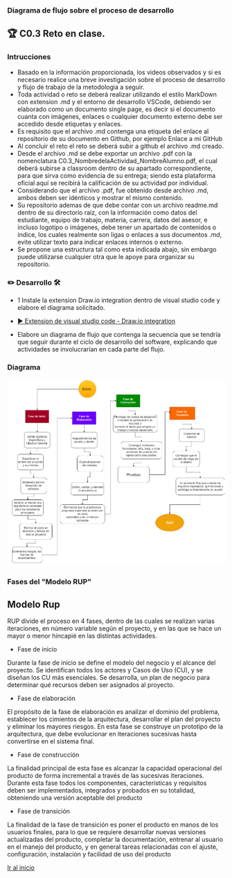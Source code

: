 ### Diagrama de flujo sobre el proceso de desarrollo


##  🏆 C0.3  Reto en clase.

### Intrucciones

- Basado en la información proporcionada, los videos observados y si es necesario realice una breve investigación sobre el proceso de desarrollo y flujo de trabajo de la metodologia a seguir.
- Toda actividad o reto se deberá realizar utilizando el estilo MarkDown con extension .md y el entorno de desarrollo VSCode, debiendo ser elaborado como un documento single page, es decir si el documento cuanta con imágenes, enlaces o cualquier documento externo debe ser accedido desde etiquetas y enlaces.
- Es requisito que el archivo .md contenga una etiqueta del enlace al repositorio de su documento en Github, por ejemplo Enlace a mi GitHub
- Al concluir el reto el reto se deberá subir a github el archivo .md creado.
- Desde el archivo .md se debe exportar un archivo .pdf con la nomenclatura C0.3_NombredelaActividad_NombreAlumno.pdf, el cual deberá subirse a classroom dentro de su apartado correspondiente, para que sirva como evidencia de su entrega; siendo esta plataforma oficial aquí se recibirá la calificación de su actividad por individual.
- Considerando que el archivo .pdf, fue obtenido desde archivo .md, ambos deben ser idénticos y mostrar el mismo contenido.
- Su repositorio ademas de que debe contar con un archivo readme.md dentro de su directorio raíz, con la información como datos del estudiante, equipo de trabajo, materia, carrera, datos del asesor, e incluso logotipo o imágenes, debe tener un apartado de contenidos o indice, los cuales realmente son ligas o enlaces a sus documentos .md, evite utilizar texto para indicar enlaces internos o externo.
- Se propone una estructura tal como esta indicada abajo, sin embargo puede utilizarse cualquier otra que le apoye para organizar su repositorio.

### ✏️ Desarrollo 🛠


* 1 Instale la extension Draw.io integration dentro de visual studio code y elabore el diagrama solicitado.

*  [▶️ Extension de visual studio code - Draw.io integration](http://https://www.youtube.com/watch?v=Y47ZlxoDWNI "▶️ Extension de visual studio code - Draw.io integration")

* Elabore un diagrama de flujo que contenga la secuencia que se tendría que seguir durante el ciclo de desarrollo del software, explicando que actividades se involucrarían en cada parte del flujo.

### Diagrama 

![](https://github.com/acostasaul98/Analisis-Avanzado-de-Software/blob/main/Imagenes/diagrama.png)

### Fases del "Modelo RUP" 

## Modelo Rup
RUP divide el proceso en 4 fases, dentro de las cuales se realizan varias iteraciones, en número variable según el proyecto, y en las que se hace un mayor o menor hincapié en las distintas actividades.

* Fase de inicio

Durante la fase de inicio se define el modelo del negocio y el alcance del proyecto.
Se identifican todos los actores y Casos de Uso (CU), y se diseñan los CU más
esenciales. Se desarrolla, un plan de negocio para determinar qué recursos deben
ser asignados al proyecto. 


* Fase de elaboración
 
El propósito de la fase de elaboración es analizar el dominio del problema,
establecer los cimientos de la arquitectura, desarrollar el plan del proyecto y eliminar
los mayores riesgos. En esta fase se construye un prototipo de la arquitectura, que debe evolucionar en
iteraciones sucesivas hasta convertirse en el sistema final. 

* Fase de construcción 

La finalidad principal de esta fase es alcanzar la capacidad operacional del producto
de forma incremental a través de las sucesivas iteraciones. Durante esta fase todos
los componentes, características y requisitos deben ser implementados, integrados y
probados en su totalidad, obteniendo una versión aceptable del producto

* Fase de transición

La finalidad de la fase de transición es poner el producto en manos de los usuarios
finales, para lo que se requiere desarrollar nuevas versiones actualizadas del
producto, completar la documentación, entrenar al usuario en el manejo del
producto, y en general tareas relacionadas con el ajuste, configuración, instalación y
facilidad de uso del producto


[Ir al inicio](https://github.com/acostasaul98/Analisis-Avanzado-de-Software "Ir al inicio")
